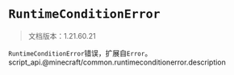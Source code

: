 # `RuntimeConditionError`

> 文档版本：1.21.60.21

`RuntimeConditionError`错误，扩展自`Error`。script_api.@minecraft/common.runtimeconditionerror.description
